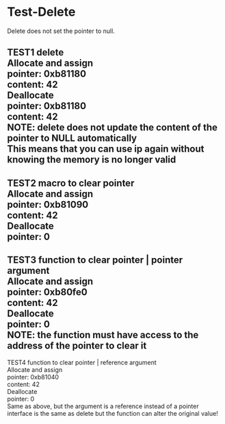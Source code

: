 # Test-Delete
Delete does not set the pointer to null.
  
  
TEST1 delete  
Allocate and assign  
pointer: 0xb81180  
content: 42  
Deallocate  
pointer: 0xb81180  
content: 42  
NOTE: delete does not update the content of the pointer to NULL automatically  
This means that you can use ip again without knowing the memory is no longer valid  
-------------------------------------------  

TEST2 macro to clear pointer  
Allocate and assign  
pointer: 0xb81090  
content: 42  
Deallocate  
pointer: 0  
-------------------------------------------  

TEST3 function to clear pointer | pointer argument  
Allocate and assign  
pointer: 0xb80fe0  
content: 42  
Deallocate  
pointer: 0  
NOTE: the function must have access to the address of the pointer to clear it  
-------------------------------------------

TEST4 function to clear pointer | reference argument  
Allocate and assign  
pointer: 0xb81040  
content: 42  
Deallocate  
pointer: 0  
Same as above, but the argument is a reference instead of a pointer  
interface is the same as delete but the function can alter the original value!  


